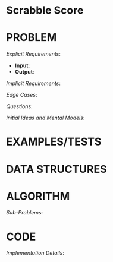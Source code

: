 # Scrabble Score

# PROBLEM

*Explicit Requirements*:
- **Input**: 
- **Output**:

*Implicit Requirements*:


*Edge Cases*:


*Questions*:


*Initial Ideas and Mental Models*:


# EXAMPLES/TESTS



# DATA STRUCTURES



# ALGORITHM



*Sub-Problems*:




# CODE

*Implementation Details*: